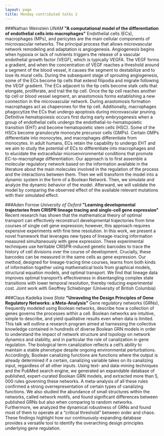 ```yaml
---
layout: page
title: Monday contributed talks 2
---
```


###Nathan Weinstein
*UNAM*
**"A computational model of the differentiation of endothelial cells into macrophages"**
Endothelial cells (ECs), macrophages (MPs), and pericytes are the main cellular components of microvascular networks. The principal process that allows microvascular network remodeling and adaptation is angiogenesis. Angiogenesis begins when hypoxia or lack of nutrients triggers the release of a vascular endothelial growth factor (VEGF), which is typically VEGFA. The VEGF forms a gradient, and when the concentration of VEGF reaches a threshold around a segment of the blood vessel, it causes the segment to destabilize and to lose its mural cells. During the subsequent stage of sprouting angiogenesis, some of the ECs become tip cells that extend filipodia and migrate following the VEGF gradient. The ECs adjacent to the tip cells become stalk cells that elongate, proliferate, and trail the tip cell. Once the tip cell reaches another tip cell or blood vessel segment, an anastomosis forms establishing a new connection in the microvascular network. During anastomosis formation macrophages act as chaperones for the tip cell. Additionally, macrophages phagocytize the ECs that undergo apoptosis during microvascular pruning. Definitive hematopoiesis occurs first during early embryogenesis when a group of endothelial cells undergo the endothelial-to-hematopoietic transition (EHT) and become hematopoietic stem cells (HSC). Some of the HSCs become granulocyte monocyte precursor cells (GMPs). Certain GMPs differentiate into monocytes, and macrophages differentiate from monocytes. In adult humans, ECs retain the capability to undergo EHT and we aim to study the potential of ECs to differentiate into macrophages and to elucidate the extracellular microenvironmental conditions that promote EC-to-macrophage differentiation. Our approach is to first assemble a molecular regulatory network based on the information available in the literature about the main molecules involved in the regulation of the process and the interactions between them. Then we will transform the model into a dynamic system in the form of a Boolean Network. Then, we simulate and analyze the dynamic behavior of the model. Afterward, we will validate the model by comparing the observed effect of the available relevant mutations with their simulated effect.


###Aden Forrow
*University of Oxford*
**"Learning developmental trajectories from CRISPR lineage tracing and single-cell gene expression"**
Recent research has shown that the mathematical theory of optimal transport can effectively reconstruct developmental trajectories from time courses of single cell gene expression; however, this approach requires expensive experiments with fine time resolution. In this work, we present a novel framework that leverages new types of lineage-tracing information measured simultaneously with gene expression. These experimental techniques use heritable CRISPR-induced genetic barcodes to trace the history of cell divisions over the course of development. Crucially, these barcodes can be measured in the same cells as gene expression. Our method, designed for lineage-tracing time courses, learns from both kinds of information together using mathematical tools from graphical models, structural equation models, and optimal transport. We find that lineage data improves optimal transport’s effectiveness in disentangling complex state transitions with lower temporal resolution, thereby reducing experimental cost. Joint work with Geoffrey Schiebinger (University of British Columbia)


###Claus Kadelka
*Iowa State*
**"Unraveling the Design Principles of Gene Regulatory Networks: a Meta-Analysis"**
Gene regulatory networks (GRNs), frequently modeled using Boolean networks, describe how a collection of genes governs the processes within a cell. Boolean networks are intuitive, simple to describe, and yield qualitative results even when data is limited. This talk will outline a research program aimed at harnessing the collective knowledge contained in hundreds of diverse Boolean GRN models in order to understand the impact of network structure and topology on network dynamics and stability, and in particular the role of canalization in gene regulation. The biological term canalization reflects a cell’s ability to maintain a stable phenotype despite ongoing environmental perturbations. Accordingly, Boolean canalizing functions are functions where the output is already determined if a certain, canalizing variable takes on its canalizing input, regardless of all other inputs. Using text- and data-mining techniques and the PubMed search engine, we generated an expandable database of published, expert-curated Boolean GRN models, and extracted more than 5, 000 rules governing these networks. A meta-analysis of all these rules confirmed a strong overrepresentation of certain types of canalizing functions. We also studied the abundance of small structures within the networks, called network motifs, and found significant differences between published GRNs but also when comparing to random networks. Furthermore, we analyzed the dynamical robustness of GRNs and found most of them to operate at a “critical threshold” between order and chaos. These findings highlight how our continuously-expanding database provides a versatile tool to identify the overarching design principles underlying gene regulation.

